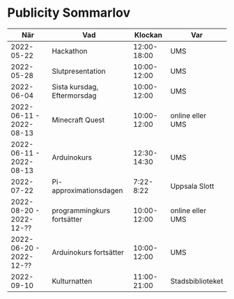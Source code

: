 # Publicity Sommarlov

När                     |Vad                          | Klockan     | Var
------------------------|-----------------------------|-------------|------------------
2022-05-22              | Hackathon                   | 12:00-18:00 | UMS
2022-05-28              | Slutpresentation            | 10:00-12:00 | UMS
2022-06-04              | Sista kursdag, Eftermorsdag | 10:00-12:00 | UMS
2022-06-11 - 2022-08-13 | Minecraft Quest             | 10:00-12:00 | online eller UMS
2022-06-11 - 2022-08-13 | Arduinokurs                 | 12:30-14:30 | UMS
2022-07-22              | Pi-approximationsdagen      | 7:22-8:22   | Uppsala Slott
2022-08-20 - 2022-12-?? | programmingkurs fortsätter  | 10:00-12:00 | online eller UMS
2022-06-20 - 2022-12-?? | Arduinokurs fortsätter      | 10:00-12:00 | UMS
2022-09-10              | Kulturnatten                | 11:00-21:00 | Stadsbiblioteket

